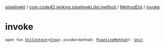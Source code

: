 [pipelinekt](../../index.md) / [com.code42.jenkins.pipelinekt.dsl.method](../index.md) / [MethodDsl](index.md) / [invoke](./invoke.md)

# invoke

`open fun `[`DslContext`](../../com.code42.jenkins.pipelinekt.dsl/-dsl-context/index.md)`<`[`Step`](../../com.code42.jenkins.pipelinekt.core.step/-step/index.md)`>.invoke(method: `[`PipelineMethod`](../../com.code42.jenkins.pipelinekt.core.method/-pipeline-method/index.md)`): `[`Unit`](https://kotlinlang.org/api/latest/jvm/stdlib/kotlin/-unit/index.html)